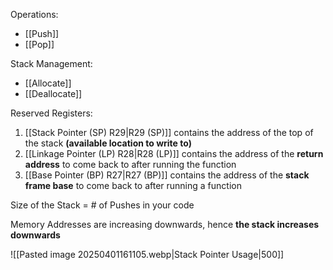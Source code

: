 Operations:
- [[Push]]
- [[Pop]] 

Stack Management:
- [[Allocate]]
- [[Deallocate]] 

Reserved Registers:
1. [[Stack Pointer (SP) R29|R29 (SP)]] contains the address of the top of the stack **(available location to write to)** 
2. [[Linkage Pointer (LP) R28|R28 (LP)]] contains the address of the **return address** to come back to after running the function
3. [[Base Pointer (BP) R27|R27 (BP)]] contains the address of the **stack frame base** to come back to after running a function

Size of the Stack = # of Pushes in your code

Memory Addresses are increasing downwards, hence **the stack increases downwards** 

![[Pasted image 20250401161105.webp|Stack Pointer Usage|500]] 
